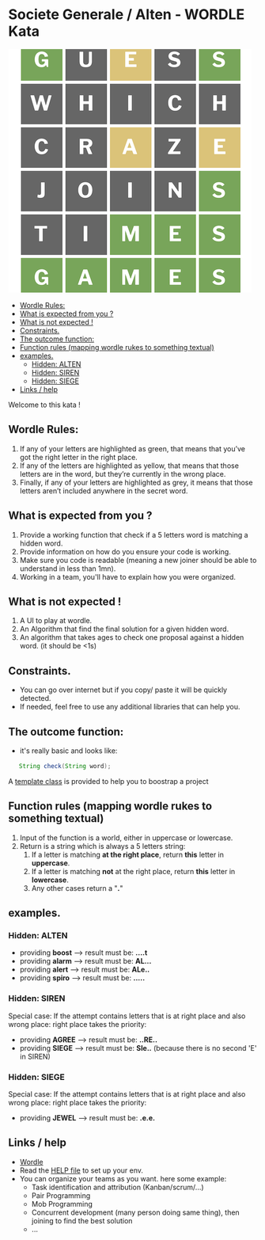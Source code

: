 # Societe Generale / Alten - WORDLE Kata

![wordle](img/wordle-a.png)

- [Wordle Rules:](#wordle-rules-)
- [What is expected from you ?](#what-is-expected-from-you--)
- [What is not expected !](#what-is-not-expected--)
- [Constraints.](#constraints)
- [The outcome function:](#the-outcome-function-)
- [Function rules (mapping wordle rukes to something textual)](#function-rules--mapping-wordle-rukes-to-something-textual-)
- [examples.](#examples)
    * [Hidden: ALTEN](#hidden--alten)
    * [Hidden: SIREN](#hidden--siren)
    * [Hidden: SIEGE](#hidden--siege)
- [Links / help](#links---help)

Welcome to this kata !

## Wordle Rules:

1. If any of your letters are highlighted as green, that means that you’ve got the right letter in the right place.
2. If any of the letters are highlighted as yellow, that means that those letters are in the word, but they’re currently
   in the wrong place.
3. Finally, if any of your letters are highlighted as grey, it means that those letters aren’t included anywhere in the
   secret word.

## What is expected from you ?

1. Provide a working function that check if a 5 letters word is matching a hidden word.
2. Provide information on how do you ensure your code is working.
3. Make sure you code is readable (meaning a new joiner should be able to understand in less than 1mn).
4. Working in a team, you'll have to explain how you were organized.

## What is not expected !

1. A UI to play at wordle.
2. An Algorithm that find the final solution for a given hidden word.
3. An algorithm that takes ages to check one proposal against a hidden word. (it should be <1s)

## Constraints.

* You can go over internet but if you copy/ paste it will be quickly detected.
* If needed, feel free to use any additional libraries that can help you.

## The outcome function:

* it's really basic and looks like:

```java
   String check(String word);
```

A [template class](src/main/java/sgcib/kata/wordle/WordleCommand.java) is provided to help you to boostrap a project

## Function rules (mapping wordle rukes to something textual)

1. Input of the function is a world, either in uppercase or lowercase.
2. Return is a string which is always a 5 letters string:
    1. If a letter is matching **at the right place**, return **this** letter in **uppercase**.
    2. If a letter is matching **not** at the right place, return **this** letter in **lowercase**.
    3. Any other cases return a "**.**"

## examples.

### Hidden: ALTEN

* providing **boost** --> result must be: **....t**
* providing **alarm** --> result must be: **AL...**
* providing **alert** --> result must be: **ALe..**
* providing **spiro** --> result must be: **.....**

### Hidden: SIREN

Special case:
If the attempt contains letters that is at right place and also wrong place: right place takes the priority:

* providing **AGREE** --> result must be: **..RE..**
* providing **SIEGE** --> result must be: **SIe..** (because there is no second 'E' in SIREN)

### Hidden: SIEGE

Special case:
If the attempt contains letters that is at right place and also wrong place: right place takes the priority:

* providing **JEWEL** --> result must be: **.e.e.**

## Links / help

* [Wordle](https://www.nytimes.com/games/wordle/index.html)
* Read the [HELP file](HELP.md) to set up your env.
* You can organize your teams as you want. here some example:
    * Task identification and attribution (Kanban/scrum/...)
    * Pair Programming
    * Mob Programming
    * Concurrent development (many person doing same thing), then joining to find the best solution
    * ...